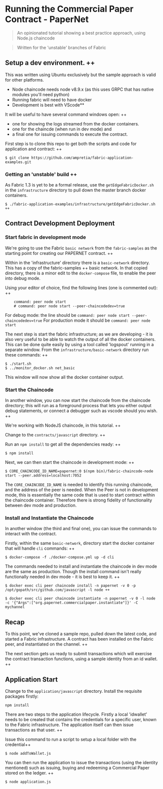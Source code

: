 # Running the Commercial Paper Contract - PaperNet
> An opinionated tutorial showing a best practice approach, using Node.js chaincode

> Written for the 'unstable' branches of Fabric 


## Setup a dev environment. ++

This was written using Ubuntu exclusively but the sample approach is valid for other platforms. 

- Node chaincode needs node v8.9.x   (as this uses GRPC that has native modules you'll need python)
- Running fabric will need to have docker
- Development is best with VScode**

It will be useful to have several command windows open: ++
- one for showing the logs streamed from the docker containers.
- one for the chaincde (when run in dev mode) and 
- a final one for issuing commands to execute the contract.

First step is to clone this repo to get both the scripts and code for application and contract: ++

```
$ git clone https://github.com/ampretia/fabric-application-examples.git
```

### Getting an 'unstable' build ++

As Fabric 1.3 is yet to be a formal release, use the `getEdgeFabricDocker.sh` in the `infrastructure` directory to pull down the master branch docker containers.

```
$ ./fabric-application-examples/infrastructure/getEdgeFabricDocker.sh   ++
```

## Contract Development Deployment

### Start fabric in development mode

We're going to use the Fabric `basic network` from the `fabric-samples` as the starting point for creating our PAPERNET contract. ++

Within in the 'infrastructure' directory there is a `basic-network` directory. This has a copy of the fabric-samples ++
basic network.  In that copied directory, there is a minor edit to the `docker-compose` file, to enable the peer into debug mode. 

Using your editor of choice, find the following lines (one is commented out): ++

```
    command: peer node start 
    # command: peer node start --peer-chaincodedev=true
```

For debug mode: the line should be `command: peer node start --peer-chaincodedev=true`
For production mode it should be `command: peer node start`

The next step is start the fabric infrastructure; as we are developing - it is also very useful to be able to watch the output of all the docker containers. This can be done quite easily by using a tool called 'logspout' running in a separate window. From the `infrastructure/basic-network` directory run these commands: ++

```
$ ./start.sh
$ ../monitor_docker.sh net_basic
```

This window will now show all the docker container output.

### Start the Chaincode

In another window, you can now start the chaincode from the chaincode directory; this will run as a foreground process that lets you either output debug statements, or connect a debugger such as vscode should you wish. ++

We're working with NodeJS chaincode, in this tutorial. ++

Change to the `contracts/javascript` directory. ++

Run an `npm install` to get all the dependencies ready: ++

```
$ npm install
```

Next, we can then start the chaincode in development mode: ++

```
$ CORE_CHAINCODE_ID_NAME=papernet:0 $(npm bin)/fabric-chaincode-node start --peer.address=localhost:7052
```

The `CORE_CHAINCODE_ID_NAME` is needed to identify this running chaincode, and the address of the peer is needed. When the Peer is not in development mode, this is essentially the same code that is used to start contract within the chaincode container. Therefore there is strong fidelity of functionality between dev mode and production. 

### Install and Instantiate the Chaincode

In another window (the third and final one), you can issue the commands to interact with the contract. 

Firstly, within the same `basic-network`,  directory start the docker container that will handle `cli` commands: ++

```
$ docker-compose -f ./docker-compose.yml up -d cli 
```

The commands needed to install and instantiate the chaincode in dev mode are the same as production. Though the install command isn't really functionally needed in dev mode - it is best to keep it.  ++

```
$ docker exec cli peer chaincode install -n papernet -v 0 -p /opt/gopath/src/github.com/javascript -l node ++

$ docker exec cli peer chaincode instantiate -n papernet -v 0 -l node -c '{"Args":["org.papernet.commercialpaper.instantiate"]}' -C mychannel
```

## Recap

To this point, we've cloned a sample repo, pulled down the latest code, and started a Fabric infrastructure. A contract has been installed on the Fabric peer, and instantiated on the channel. ++

The next section gets us ready to submit transactions which will exercise the contract transaction functions, using a sample identity from an id wallet.
 ++
## Application Start

Change to the `application/javascript` directory. Install the requisite packages firstly:

```
npm install
```

There are two steps to the application lifecycle.  Firstly a local 'idwallet' needs to be created that contains the credentials for a specific user,  known to the Fabric infrastructure. The application itself can then issue transactions as that user. ++

Issue this command to run a script to setup a local folder with the credential++

```
$ node addToWallet.js
```

You can then run the application to issue the transactions (using the identity mentioned) such as issuing, buying and redeeming a Commercial Paper stored on the ledger. ++

```
$ node application.js
```
